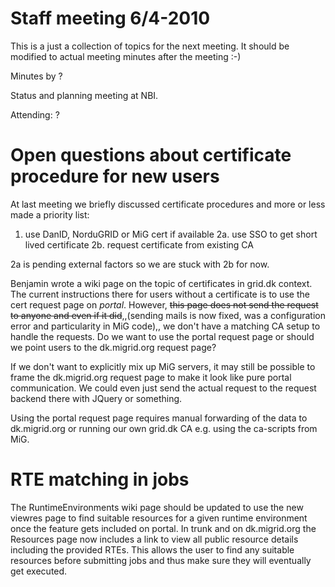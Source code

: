 # Staff meeting 6/4-2010

This is a just a collection of topics for the next meeting. It should be modified to actual meeting minutes after the meeting :-)

Minutes by ?

Status and planning meeting at NBI.

Attending: ?


# Open questions about certificate procedure for new users

At last meeting we briefly discussed certificate procedures and more or less made a priority list:
1. use DanID, NorduGRID or MiG cert if available
2a. use SSO to get short lived certificate
2b. request certificate from existing CA

2a is pending external factors so we are stuck with 2b for now.

Benjamin wrote a wiki page on the topic of certificates in grid.dk context. The current instructions there for users without a certificate is to use the cert request page on *portal*. However, ~~this page does not send the request to anyone and even if it did~~,,(sending mails is now fixed, was a configuration error and particularity in MiG code),, we don't have a matching CA setup to handle the requests. Do we want to use the portal request page or should we point users to the dk.migrid.org request page?

If we don't want to explicitly mix up MiG servers, it may still be possible to frame the dk.migrid.org request page to make it look like pure portal communication. We could even just send the actual request to the request backend there with JQuery or something.

Using the portal request page requires manual forwarding of the data to dk.migrid.org or running our own grid.dk CA e.g. using the ca-scripts from MiG.


# RTE matching in jobs

The RuntimeEnvironments wiki page should be updated to use the new viewres page to find suitable resources for a given runtime environment once the feature gets included on portal. In trunk and on dk.migrid.org the Resources page now includes a link to view all public resource details including the provided RTEs. This allows the user to find any suitable resources before submitting jobs and thus make sure they will eventually get executed.